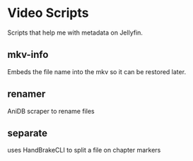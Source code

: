 # Video Scripts

Scripts that help me with metadata on Jellyfin.

## mkv-info
Embeds the file name into the mkv so it can be restored later.

## renamer
AniDB scraper to rename files

## separate
uses HandBrakeCLI to split a file on chapter markers